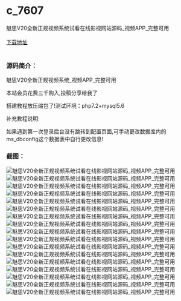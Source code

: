 # c_7607
魅思V20全新正规视频系统试看在线影视网站源码_视频APP_完整可用
<br/></br>
[下载地址](https://www.uuid2.com/7607.html "下载地址")
<br/></br>
<h3>源码简介：</h3>
<p>魅思V20全新正规视频系统_视频APP_完整可用<p>
<p>本站会员花费三千购入,投稿分享给我了<p>
<p>搭建教程放压缩包了!测试环境：php7.2+mysql5.6<p>
<p>补充教程说明:<p>
<p>如果遇到第一次登录后台没有跳转到配置页面,可手动更改数据库内的ms_dbconfig这个数据表中自行更改信息!<p>
<h3>截图：</h3>
<img src="https://www.uuid2.com/wp-content/uploads/img/pro/20211203/16385023664804.jpg" alt="魅思V20全新正规视频系统试看在线影视网站源码_视频APP_完整可用"><img src="https://www.uuid2.com/wp-content/uploads/img/pro/20211203/16385023671971.jpg" alt="魅思V20全新正规视频系统试看在线影视网站源码_视频APP_完整可用"><img src="https://www.uuid2.com/wp-content/uploads/img/pro/20211203/16385023677124.jpg" alt="魅思V20全新正规视频系统试看在线影视网站源码_视频APP_完整可用"><img src="https://www.uuid2.com/wp-content/uploads/img/pro/20211203/16385023672822.jpg" alt="魅思V20全新正规视频系统试看在线影视网站源码_视频APP_完整可用"><img src="https://www.uuid2.com/wp-content/uploads/img/pro/20211203/16385023676682.jpg" alt="魅思V20全新正规视频系统试看在线影视网站源码_视频APP_完整可用"><img src="https://www.uuid2.com/wp-content/uploads/img/pro/20211203/16385023692740.png" alt="魅思V20全新正规视频系统试看在线影视网站源码_视频APP_完整可用"><img src="https://www.uuid2.com/wp-content/uploads/img/pro/20211203/16385023779278.png" alt="魅思V20全新正规视频系统试看在线影视网站源码_视频APP_完整可用"><img src="https://www.uuid2.com/wp-content/uploads/img/pro/20211203/16385023859962.png" alt="魅思V20全新正规视频系统试看在线影视网站源码_视频APP_完整可用"><img src="https://www.uuid2.com/wp-content/uploads/img/pro/20211203/16385023868717.png" alt="魅思V20全新正规视频系统试看在线影视网站源码_视频APP_完整可用"><img src="https://www.uuid2.com/wp-content/uploads/img/pro/20211203/16385023902177.png" alt="魅思V20全新正规视频系统试看在线影视网站源码_视频APP_完整可用"><img src="https://www.uuid2.com/wp-content/uploads/img/pro/20211203/16385024006917.png" alt="魅思V20全新正规视频系统试看在线影视网站源码_视频APP_完整可用"><img src="https://www.uuid2.com/wp-content/uploads/img/pro/20211203/16385024077353.png" alt="魅思V20全新正规视频系统试看在线影视网站源码_视频APP_完整可用"><img src="https://www.uuid2.com/wp-content/uploads/img/pro/20211203/16385024091639.png" alt="魅思V20全新正规视频系统试看在线影视网站源码_视频APP_完整可用"><img src="https://www.uuid2.com/wp-content/uploads/img/pro/20211203/16385024106767.png" alt="魅思V20全新正规视频系统试看在线影视网站源码_视频APP_完整可用"><img src="https://www.uuid2.com/wp-content/uploads/img/pro/20211203/16385024125470.png" alt="魅思V20全新正规视频系统试看在线影视网站源码_视频APP_完整可用"><img src="https://www.uuid2.com/wp-content/uploads/img/pro/20211203/16385024142624.png" alt="魅思V20全新正规视频系统试看在线影视网站源码_视频APP_完整可用"><img src="https://www.uuid2.com/wp-content/uploads/img/pro/20211203/16385024149204.png" alt="魅思V20全新正规视频系统试看在线影视网站源码_视频APP_完整可用">
